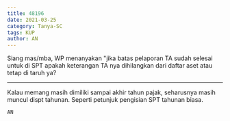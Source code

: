 ```yaml
---
title: 48196
date: 2021-03-25
category: Tanya-SC
tags: KUP
author: AN
---
```


Siang mas/mba, WP menanyakan "jika batas pelaporan TA sudah selesai untuk di SPT apakah keterangan TA nya dihilangkan dari daftar aset atau tetap di taruh ya?

---

Kalau memang masih dimiliki sampai akhir tahun pajak, seharusnya masih muncul dispt tahunan. Seperti petunjuk pengisian SPT tahunan biasa.

`AN`
